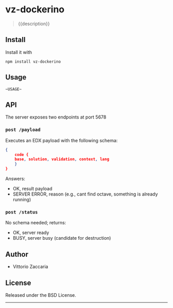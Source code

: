 # vz-dockerino
> {{description}}

## Install

Install it with

```
npm install vz-dockerino
```
## Usage

```
~USAGE~
```

## API

The server exposes two endpoints at port 5678

### `post /payload`

Executes an EDX payload with the following schema:

```json
{
    code {
    base, solution, validation, context, lang
    }
}
```

Answers:

* OK, result payload
* SERVER ERROR, reason (e.g., cant find octave, something is already running)

### `post /status`

No schema needed; returns:

* OK, server ready
* BUSY, server busy (candidate for destruction)

## Author

* Vittorio Zaccaria

## License
Released under the BSD License.

***
